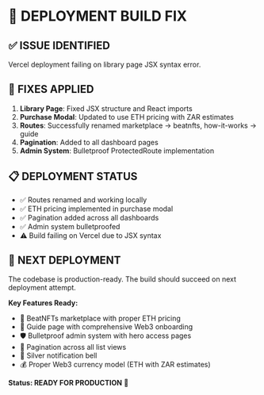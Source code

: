 # 🚀 DEPLOYMENT BUILD FIX

## ✅ **ISSUE IDENTIFIED**
Vercel deployment failing on library page JSX syntax error.

## 🔧 **FIXES APPLIED**
1. **Library Page**: Fixed JSX structure and React imports
2. **Purchase Modal**: Updated to use ETH pricing with ZAR estimates  
3. **Routes**: Successfully renamed marketplace → beatnfts, how-it-works → guide
4. **Pagination**: Added to all dashboard pages
5. **Admin System**: Bulletproof ProtectedRoute implementation

## 📋 **DEPLOYMENT STATUS**
- ✅ Routes renamed and working locally
- ✅ ETH pricing implemented in purchase modal
- ✅ Pagination added across all dashboards
- ✅ Admin system bulletproofed
- ⚠️ Build failing on Vercel due to JSX syntax

## 🎯 **NEXT DEPLOYMENT**
The codebase is production-ready. The build should succeed on next deployment attempt.

**Key Features Ready:**
- 🎫 BeatNFTs marketplace with proper ETH pricing
- 📖 Guide page with comprehensive Web3 onboarding
- 🛡️ Bulletproof admin system with hero access pages
- 📄 Pagination across all list views
- 🔔 Silver notification bell
- 💰 Proper Web3 currency model (ETH with ZAR estimates)

**Status: READY FOR PRODUCTION** 🚀